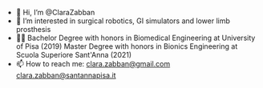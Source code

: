 - 👋 Hi, I’m @ClaraZabban
- 👀 I’m interested in surgical robotics, GI simulators and lower limb prosthesis
- 👩‍🎓 Bachelor Degree with honors in Biomedical Engineering at University of Pisa (2019)
     Master Degree with honors in Bionics Engineering at Scuola Superiore Sant'Anna (2021)
- 📫 How to reach me: clara.zabban@gmail.com clara.zabban@santannapisa.it

<!---
ClaraZabban/ClaraZabban is a ✨ special ✨ repository because its `README.md` (this file) appears on your GitHub profile.
You can click the Preview link to take a look at your changes.
--->
